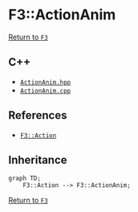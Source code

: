 # F3::ActionAnim

[Return to `F3`](/docs/F3.md)

## C++

- [`ActionAnim.hpp`](/c++/include/ActionAnim.hpp)
- [`ActionAnim.cpp`](/c++/source/ActionAnim.cpp)

## References

- [`F3::Action`](/docs/F3/Action.md)

## Inheritance

```mermaid
graph TD;
    F3::Action --> F3::ActionAnim;
```

[Return to `F3`](/docs/F3.md)